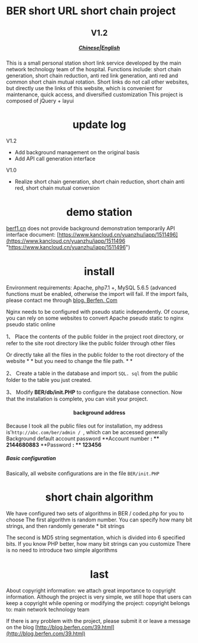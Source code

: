 # <cente> BER short URL short chain project </center >
## <center>V1.2</center>
##### <center>[Chinese](https://github.com/yuanzhumc/ber_Short_Url/blob/master/README.md)|[English](https://github.com/yuanzhumc/ber_Short_Url/blob/master/README_EN.md)</center >

This is a small personal station short link service developed by the main network technology team of the hospital. Functions include: short chain generation, short chain reduction, anti red link generation, anti red and common short chain mutual rotation.
Short links do not call other websites, but directly use the links of this website, which is convenient for maintenance, quick access, and diversified customization
This project is composed of jQuery + layui

# <center>update log </center>

V1.2
- Add background management on the original basis
- Add API call generation interface

V1.0
- Realize short chain generation, short chain reduction, short chain anti red, short chain mutual conversion

# <center> demo station </center>

[berf1.cn](http://berf1.cn)  does not provide background demonstration temporarily
API interface document: [https://www.kancloud.cn/yuanzhu/iapp/1511496](https://www.kancloud.cn/yuanzhu/iapp/1511496 "https://www.kancloud.cn/yuanzhu/iapp/1511496")

# <center> install </center >

Environment requirements: Apache, php7.1 +, MySQL 5.6.5 (advanced functions must be enabled, otherwise the import will fail. If the import fails, please contact me through [blog. Berfen. Com](https://blog.berfen.com "blog. Berfen. Com")

Nginx needs to be configured with pseudo static independently. Of course, you can rely on some websites to convert Apache pseudo static to nginx pseudo static online

1、 Place the contents of the public folder in the project root directory, or refer to the site root directory like the public folder through other files

Or directly take all the files in the public folder to the root directory of the website * * but you need to change the file path. * *

2、 Create a table in the database and import `SQL. sql` from the public folder to the table you just created.

3、 Modify **BER/db/init.PHP** to configure the database connection.
Now that the installation is complete, you can visit your project.

#### <center> background address </center >
Because I took all the public files out for installation, my address is'`http://abc.com/ber/admin / `, which can be accessed generally
Background default account password
**Account number **: ** 2144680883**
**Password **: ** 123456**
##### Basic configuration
Basically, all website configurations are in the file `BER/init.PHP`

# <center> short chain algorithm </center >

We have configured two sets of algorithms in BER / coded.php for you to choose
The first algorithm is random number. You can specify how many bit strings, and then randomly generate * bit strings

The second is MD5 string segmentation, which is divided into 6 specified bits. If you know PHP better, how many bit strings can you customize
There is no need to introduce two simple algorithms

# <center> last </center>

About copyright information: we attach great importance to copyright information. Although the project is very simple, we still hope that users can keep a copyright while opening or modifying the project: copyright belongs to: main network technology team

If there is any problem with the project, please submit it or leave a message on the blog [http://blog.berfen.com/39.html](http://blog.berfen.com/39.html)